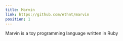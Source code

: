 ```yaml
---
title: Marvin
link: https://github.com/ethnt/marvin
position: 1
---
```


Marvin is a toy programming language written in Ruby
